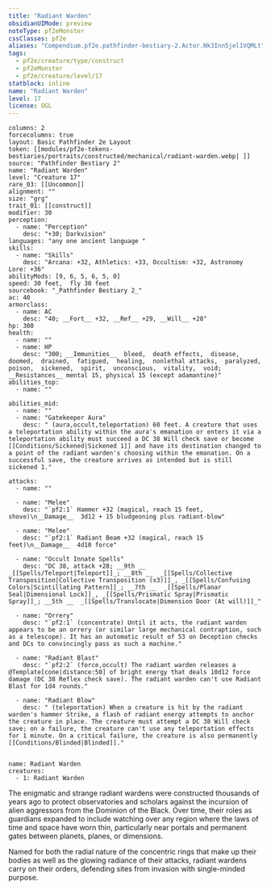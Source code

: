 ```yaml
---
title: "Radiant Warden"
obsidianUIMode: preview
noteType: pf2eMonster
cssClasses: pf2e
aliases: "Compendium.pf2e.pathfinder-bestiary-2.Actor.Nk3Inn5jel1VQMLt" 
tags:
  - pf2e/creature/type/construct
  - pf2eMonster
  - pf2e/creature/level/17
statblock: inline
name: "Radiant Warden"
level: 17
license: OGL
---
```


```statblock
columns: 2
forcecolumns: true
layout: Basic Pathfinder 2e Layout
token: [[modules/pf2e-tokens-bestiaries/portraits/constructed/mechanical/radiant-warden.webp| ]]
source: "Pathfinder Bestiary 2"
name: "Radiant Warden"
level: "Creature 17"
rare_03: [[Uncommon]]
alignment: ""
size: "grg"
trait_01: [[construct]]
modifier: 30
perception:
  - name: "Perception"
    desc: "+30; Darkvision"
languages: "any one ancient language "
skills:
  - name: "Skills"
    desc: "Arcana: +32, Athletics: +33, Occultism: +32, Astronomy Lore: +36"
abilityMods: [9, 6, 5, 6, 5, 0]
speed: 30 feet,  fly 30 feet
sourcebook: "_Pathfinder Bestiary 2_"
ac: 40
armorclass:
  - name: AC
    desc: "40; __Fort__ +32, __Ref__ +29, __Will__ +28"
hp: 300
health:
  - name: ""
  - name: HP
    desc: "300; __Immunities__  bleed,  death effects,  disease,  doomed,  drained,  fatigued,  healing,  nonlethal attacks,  paralyzed,  poison,  sickened,  spirit,  unconscious,  vitality,  void; __Resistances__ mental 15, physical 15 (except adamantine)"
abilities_top:
  - name: ""

abilities_mid:
  - name: ""
  - name: "Gatekeeper Aura"
    desc: " (aura,occult,teleportation) 60 feet. A creature that uses a teleportation ability within the aura's emanation or enters it via a teleportation ability must succeed a DC 38 Will check save or become [[Conditions/Sickened|Sickened 1]] and have its destination changed to a point of the radiant warden's choosing within the emanation. On a successful save, the creature arrives as intended but is still sickened 1."

attacks:
  - name: ""

  - name: "Melee"
    desc: "`pf2:1` Hammer +32 (magical, reach 15 feet, shove)\n__Damage__  3d12 + 15 bludgeoning plus radiant-blow"

  - name: "Melee"
    desc: "`pf2:1` Radiant Beam +32 (magical, reach 15 feet)\n__Damage__  4d10 force"

  - name: "Occult Innate Spells"
    desc: "DC 38, attack +28; __9th __  _[[Spells/Teleport|Teleport]]_; __8th __  _[[Spells/Collective Transposition|Collective Transposition (x3)]]_, _[[Spells/Confusing Colors|Scintillating Pattern]]_; __7th __  _[[Spells/Planar Seal|Dimensional Lock]]_, _[[Spells/Prismatic Spray|Prismatic Spray]]_; __5th __  _[[Spells/Translocate|Dimension Door (At will)]]_"

  - name: "Orrery"
    desc: "`pf2:1` (concentrate) Until it acts, the radiant warden appears to be an orrery (or similar large mechanical contraption, such as a telescope). It has an automatic result of 53 on Deception checks and DCs to convincingly pass as such a machine."

  - name: "Radiant Blast"
    desc: "`pf2:2` (force,occult) The radiant warden releases a @Template[cone|distance:50] of bright energy that deals 10d12 force damage (DC 38 Reflex check save). The radiant warden can't use Radiant Blast for 1d4 rounds."

  - name: "Radiant Blow"
    desc: " (teleportation) When a creature is hit by the radiant warden's hammer Strike, a flash of radiant energy attempts to anchor the creature in place. The creature must attempt a DC 38 Will check save; on a failure, the creature can't use any teleportation effects for 1 minute. On a critical failure, the creature is also permanently [[Conditions/Blinded|Blinded]]."
 
```

```encounter-table
name: Radiant Warden
creatures:
  - 1: Radiant Warden
```



The enigmatic and strange radiant wardens were constructed thousands of years ago to protect observatories and scholars against the incursion of alien aggressors from the Dominion of the Black. Over time, their roles as guardians expanded to include watching over any region where the laws of time and space have worn thin, particularly near portals and permanent gates between planets, planes, or dimensions.

Named for both the radial nature of the concentric rings that make up their bodies as well as the glowing radiance of their attacks, radiant wardens carry on their orders, defending sites from invasion with single-minded purpose.
